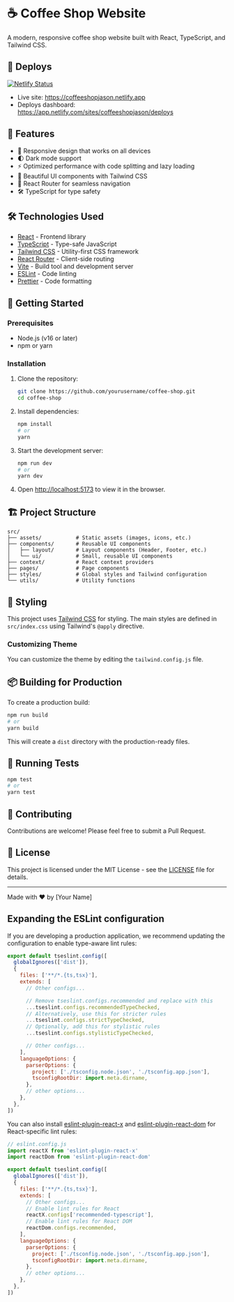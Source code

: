 # ☕ Coffee Shop Website

A modern, responsive coffee shop website built with React, TypeScript, and Tailwind CSS.

## 🚢 Deploys

[![Netlify Status](https://img.shields.io/badge/Netlify-Auto--deploys-blue?logo=netlify)](https://app.netlify.com/sites/coffeeshopjason/deploys)

- Live site: https://coffeeshopjason.netlify.app
- Deploys dashboard: https://app.netlify.com/sites/coffeeshopjason/deploys

## 🚀 Features

- 🎨 Responsive design that works on all devices
- 🌓 Dark mode support
- ⚡ Optimized performance with code splitting and lazy loading
- 🎨 Beautiful UI components with Tailwind CSS
- 🔄 React Router for seamless navigation
- 🛠 TypeScript for type safety

## 🛠 Technologies Used

- [React](https://reactjs.org/) - Frontend library
- [TypeScript](https://www.typescriptlang.org/) - Type-safe JavaScript
- [Tailwind CSS](https://tailwindcss.com/) - Utility-first CSS framework
- [React Router](https://reactrouter.com/) - Client-side routing
- [Vite](https://vitejs.dev/) - Build tool and development server
- [ESLint](https://eslint.org/) - Code linting
- [Prettier](https://prettier.io/) - Code formatting

## 🚀 Getting Started

### Prerequisites

- Node.js (v16 or later)
- npm or yarn

### Installation

1. Clone the repository:
   ```bash
   git clone https://github.com/yourusername/coffee-shop.git
   cd coffee-shop
   ```

2. Install dependencies:
   ```bash
   npm install
   # or
   yarn
   ```

3. Start the development server:
   ```bash
   npm run dev
   # or
   yarn dev
   ```

4. Open [http://localhost:5173](http://localhost:5173) to view it in the browser.

## 🏗 Project Structure

```
src/
├── assets/           # Static assets (images, icons, etc.)
├── components/       # Reusable UI components
│   ├── layout/       # Layout components (Header, Footer, etc.)
│   └── ui/           # Small, reusable UI components
├── context/          # React context providers
├── pages/            # Page components
├── styles/           # Global styles and Tailwind configuration
└── utils/            # Utility functions
```

## 🎨 Styling

This project uses [Tailwind CSS](https://tailwindcss.com/) for styling. The main styles are defined in `src/index.css` using Tailwind's `@apply` directive.

### Customizing Theme

You can customize the theme by editing the `tailwind.config.js` file.

## 📦 Building for Production

To create a production build:

```bash
npm run build
# or
yarn build
```

This will create a `dist` directory with the production-ready files.

## 🧪 Running Tests

```bash
npm test
# or
yarn test
```

## 🤝 Contributing

Contributions are welcome! Please feel free to submit a Pull Request.

## 📄 License

This project is licensed under the MIT License - see the [LICENSE](LICENSE) file for details.

---

Made with ❤️ by [Your Name]

## Expanding the ESLint configuration

If you are developing a production application, we recommend updating the configuration to enable type-aware lint rules:

```js
export default tseslint.config([
  globalIgnores(['dist']),
  {
    files: ['**/*.{ts,tsx}'],
    extends: [
      // Other configs...

      // Remove tseslint.configs.recommended and replace with this
      ...tseslint.configs.recommendedTypeChecked,
      // Alternatively, use this for stricter rules
      ...tseslint.configs.strictTypeChecked,
      // Optionally, add this for stylistic rules
      ...tseslint.configs.stylisticTypeChecked,

      // Other configs...
    ],
    languageOptions: {
      parserOptions: {
        project: ['./tsconfig.node.json', './tsconfig.app.json'],
        tsconfigRootDir: import.meta.dirname,
      },
      // other options...
    },
  },
])
```

You can also install [eslint-plugin-react-x](https://github.com/Rel1cx/eslint-react/tree/main/packages/plugins/eslint-plugin-react-x) and [eslint-plugin-react-dom](https://github.com/Rel1cx/eslint-react/tree/main/packages/plugins/eslint-plugin-react-dom) for React-specific lint rules:

```js
// eslint.config.js
import reactX from 'eslint-plugin-react-x'
import reactDom from 'eslint-plugin-react-dom'

export default tseslint.config([
  globalIgnores(['dist']),
  {
    files: ['**/*.{ts,tsx}'],
    extends: [
      // Other configs...
      // Enable lint rules for React
      reactX.configs['recommended-typescript'],
      // Enable lint rules for React DOM
      reactDom.configs.recommended,
    ],
    languageOptions: {
      parserOptions: {
        project: ['./tsconfig.node.json', './tsconfig.app.json'],
        tsconfigRootDir: import.meta.dirname,
      },
      // other options...
    },
  },
])
```

